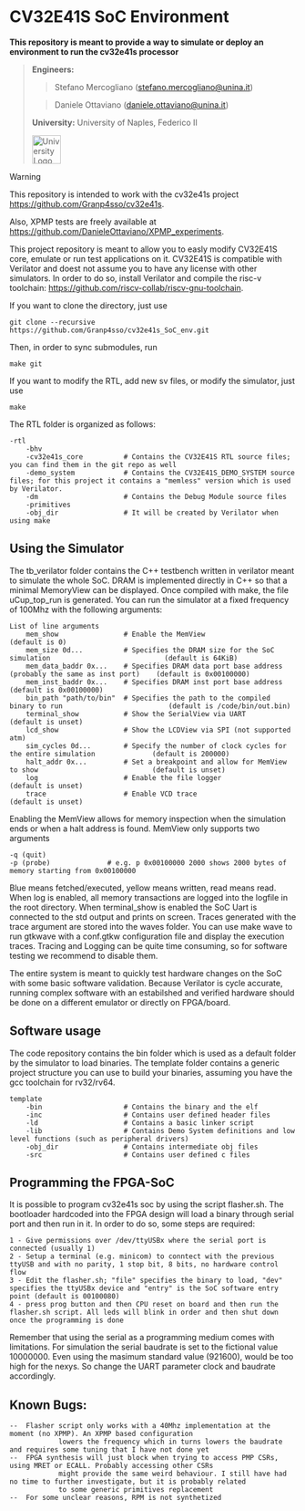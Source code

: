 # CV32E41S SoC Environment                                           

**This repository is meant to provide a way to simulate or deploy an environment to run the cv32e41s processor**

> **Engineers:** 
> > Stefano Mercogliano ([stefano.mercogliano@unina.it](mailto:stefano.mercogliano@unina.it))
> 
> > Daniele Ottaviano ([daniele.ottaviano@unina.it](mailto:daniele.ottaviano@unina.it)) 
>
> **University:** University of Naples, Federico II
>
>  <img src="https://upload.wikimedia.org/wikipedia/commons/a/a1/Napoli_university_logo.svg" alt="University Logo" width="50"/>

> [!WARNING]
> This repository is intended to work with the cv32e41s project https://github.com/Granp4sso/cv32e41s.
>
> Also, XPMP tests are freely available at https://github.com/DanieleOttaviano/XPMP_experiments.


This project repository is meant to allow you to easly modify CV32E41S core, emulate or run test applications on it.
CV32E41S is compatible with Verilator and doest not assume you to have any license with other simulators.
In order to do so, install Verilator and compile the risc-v toolchain: https://github.com/riscv-collab/riscv-gnu-toolchain.

If you want to clone the directory, just use
```
git clone --recursive https://github.com/Granp4sso/cv32e41s_SoC_env.git
```
Then, in order to sync submodules, run
```
make git
```
If you want to modify the RTL, add new sv files, or modify the simulator, just use
```
make
```
The RTL folder is organized as follows:

```
-rtl
    -bhv
    -cv32e41s_core          # Contains the CV32E41S RTL source files; you can find them in the git repo as well
    -demo_system            # Contains the CV32E41S_DEMO_SYSTEM source files; for this project it contains a "memless" version which is used by Verilator.
    -dm                     # Contains the Debug Module source files
    -primitives             
    -obj_dir                # It will be created by Verilator when using make
```

## Using the Simulator

The tb_verilator folder contains the C++ testbench written in verilator meant to simulate the whole SoC. DRAM is implemented directly
in C++ so that a minimal MemoryView can be displayed. Once compiled with make, the file uCup_top_run is generated. 
You can run the simulator at a fixed frequency of 100Mhz with the following arguments:

```
List of line arguments
    mem_show                # Enable the MemView                                                        (default is 0)
    mem_size 0d...          # Specifies the DRAM size for the SoC simulation                            (default is 64KiB)
    mem_data_baddr 0x...    # Specifies DRAM data port base address (probably the same as inst port)    (default is 0x00100000)
    mem_inst_baddr 0x...    # Specifies DRAM inst port base address                                     (default is 0x00100000)
    bin_path "path/to/bin"  # Specifies the path to the compiled binary to run                          (default is /code/bin/out.bin)
    terminal_show           # Show the SerialView via UART                                              (default is unset)
    lcd_show                # Show the LCDView via SPI (not supported atm)
    sim_cycles 0d...        # Specify the number of clock cycles for the entire simulation              (default is 200000)
    halt_addr 0x...         # Set a breakpoint and allow for MemView to show                            (default is unset)
    log                     # Enable the file logger                                                    (default is unset)
    trace                   # Enable VCD trace                                                          (default is unset)
```

Enabling the MemView allows for memory inspection when the simulation ends or when a halt address is found. MemView only supports two arguments
```
-q (quit)
-p (probe)              # e.g. p 0x00100000 2000 shows 2000 bytes of memory starting from 0x00100000
```
Blue means fetched/executed, yellow means written, read means read.
When log is enabled, all memory transactions are logged into the logfile in the root directory.
When terminal_show is enabled the SoC Uart is connected to the std output and prints on screen.
Traces generated with the trace argument are stored into the waves folder. You can use make wave to run gtkwave with a conf.gtkw configuration
file and display the execution traces.
Tracing and Logging can be quite time consuming, so for software testing we recommend to disable them.
    
The entire system is meant to quickly test hardware changes on the SoC with some basic software validation. Because Verilator is cycle accurate, running complex software with an estabilshed and verified
hardware should be done on a different emulator or directly on FPGA/board.

## Software usage

The code repository contains the bin folder which is used as a default folder by the simulator to load binaries.
The template folder contains a generic project structure you can use to build your binaries, assuming you have the gcc toolchain for rv32/rv64.
```
template
    -bin                    # Contains the binary and the elf
    -inc                    # Contains user defined header files
    -ld                     # Contains a basic linker script
    -lib                    # Contains Demo System definitions and low level functions (such as peripheral drivers)
    -obj_dir                # Contains intermediate obj files
    -src                    # Contains user defined c files
```

## Programming the FPGA-SoC    

It is possible to program cv32e41s soc by using the script flasher.sh. The bootloader hardcoded into the
FPGA design will load a binary through serial port and then run in it.
In order to do so, some steps are required:
```
1 - Give permissions over /dev/ttyUSBx where the serial port is connected (usually 1)
2 - Setup a terminal (e.g. minicom) to conntect with the previous ttyUSB and with no parity, 1 stop bit, 8 bits, no hardware control flow
3 - Edit the flasher.sh; "file" specifies the binary to load, "dev" specifies the ttyUSBx device and "entry" is the SoC software entry point (default is 00100080)
4 - press prog button and then CPU reset on board and then run the flasher.sh script. All leds will blink in order and then shut down once the programming is done
```
Remember that using the serial as a programming medium comes with limitations. For simulation the serial baudrate is set to the fictional value 10000000.
Even using the masimum standard value (921600), would be too high for the nexys. So change the UART parameter clock and baudrate accordingly.
    
## Known Bugs:
```
--  Flasher script only works with a 40Mhz implementation at the moment (no XPMP). An XPMP based configuration
            lowers the frequency which in turns lowers the baudrate and requires some tuning that I have not done yet
--  FPGA synthesis will just block when trying to access PMP CSRs, using MRET or ECALL. Probably accessing other CSRs
            might provide the same weird behaviour. I still have had no time to further investigate, but it is probably related 
            to some generic primitives replacement
--  For some unclear reasons, RPM is not synthetized 
```
